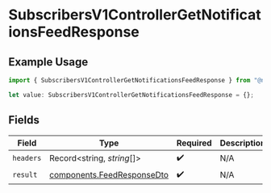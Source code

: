 # SubscribersV1ControllerGetNotificationsFeedResponse

## Example Usage

```typescript
import { SubscribersV1ControllerGetNotificationsFeedResponse } from "@novu/api/models/operations";

let value: SubscribersV1ControllerGetNotificationsFeedResponse = {};
```

## Fields

| Field                                                                    | Type                                                                     | Required                                                                 | Description                                                              |
| ------------------------------------------------------------------------ | ------------------------------------------------------------------------ | ------------------------------------------------------------------------ | ------------------------------------------------------------------------ |
| `headers`                                                                | Record<string, *string*[]>                                               | :heavy_check_mark:                                                       | N/A                                                                      |
| `result`                                                                 | [components.FeedResponseDto](../../models/components/feedresponsedto.md) | :heavy_check_mark:                                                       | N/A                                                                      |